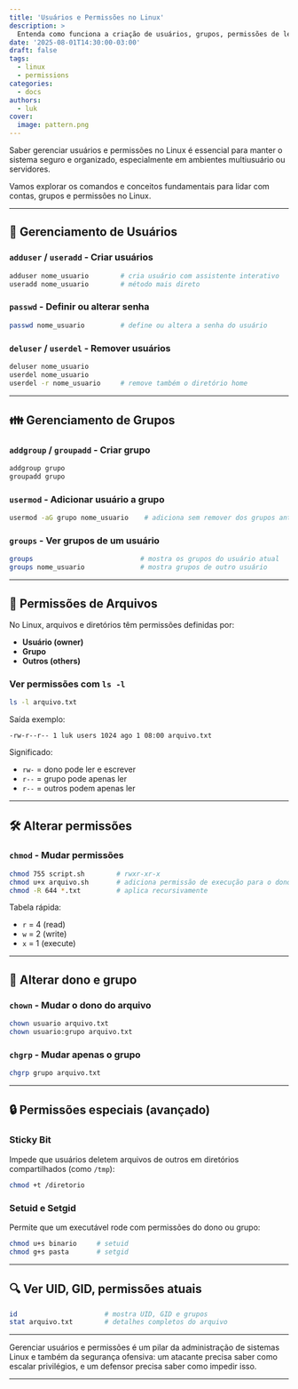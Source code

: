 ```yaml
---
title: 'Usuários e Permissões no Linux'
description: >
  Entenda como funciona a criação de usuários, grupos, permissões de leitura, escrita e execução no sistema Linux.
date: '2025-08-01T14:30:00-03:00'
draft: false
tags:
  - linux
  - permissions
categories:
  - docs
authors:
  - luk
cover:
  image: pattern.png
---
```


Saber gerenciar usuários e permissões no Linux é essencial para manter o sistema seguro e organizado, especialmente em ambientes multiusuário ou servidores.

Vamos explorar os comandos e conceitos fundamentais para lidar com contas, grupos e permissões no Linux.

---

## 👥 Gerenciamento de Usuários

### `adduser` / `useradd` - Criar usuários

```bash
adduser nome_usuario        # cria usuário com assistente interativo
useradd nome_usuario        # método mais direto
```

### `passwd` - Definir ou alterar senha

```bash
passwd nome_usuario         # define ou altera a senha do usuário
```

### `deluser` / `userdel` - Remover usuários

```bash
deluser nome_usuario
userdel nome_usuario
userdel -r nome_usuario     # remove também o diretório home
```

---

## 👪 Gerenciamento de Grupos

### `addgroup` / `groupadd` - Criar grupo

```bash
addgroup grupo
groupadd grupo
```

### `usermod` - Adicionar usuário a grupo

```bash
usermod -aG grupo nome_usuario    # adiciona sem remover dos grupos anteriores
```

### `groups` - Ver grupos de um usuário

```bash
groups                           # mostra os grupos do usuário atual
groups nome_usuario              # mostra grupos de outro usuário
```

---

## 🔐 Permissões de Arquivos

No Linux, arquivos e diretórios têm permissões definidas por:

- **Usuário (owner)**
- **Grupo**
- **Outros (others)**

### Ver permissões com `ls -l`

```bash
ls -l arquivo.txt
```

Saída exemplo:

```
-rw-r--r-- 1 luk users 1024 ago 1 08:00 arquivo.txt
```

Significado:

- `rw-` = dono pode ler e escrever
- `r--` = grupo pode apenas ler
- `r--` = outros podem apenas ler

---

## 🛠 Alterar permissões

### `chmod` - Mudar permissões

```bash
chmod 755 script.sh        # rwxr-xr-x
chmod u+x arquivo.sh       # adiciona permissão de execução para o dono
chmod -R 644 *.txt         # aplica recursivamente
```

Tabela rápida:
- `r` = 4 (read)
- `w` = 2 (write)
- `x` = 1 (execute)

---

## 👤 Alterar dono e grupo

### `chown` - Mudar o dono do arquivo

```bash
chown usuario arquivo.txt
chown usuario:grupo arquivo.txt
```

### `chgrp` - Mudar apenas o grupo

```bash
chgrp grupo arquivo.txt
```

---

## 🔒 Permissões especiais (avançado)

### Sticky Bit

Impede que usuários deletem arquivos de outros em diretórios compartilhados (como `/tmp`):

```bash
chmod +t /diretorio
```

### Setuid e Setgid

Permite que um executável rode com permissões do dono ou grupo:

```bash
chmod u+s binario     # setuid
chmod g+s pasta       # setgid
```

---

## 🔍 Ver UID, GID, permissões atuais

```bash
id                      # mostra UID, GID e grupos
stat arquivo.txt        # detalhes completos do arquivo
```

---

Gerenciar usuários e permissões é um pilar da administração de sistemas Linux e também da segurança ofensiva: um atacante precisa saber como escalar privilégios, e um defensor precisa saber como impedir isso.

---